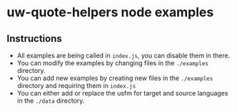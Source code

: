 # uw-quote-helpers node examples

## Instructions

- All examples are being called in `index.js`, you can disable them in there.
- You can modify the examples by changing files in the `./examples` directory.
- You can add new examples by creating new files in the `./examples` directory and requiring them in `index.js`
- You can either add or replace the usfm for target and source languages in the `./data` directory. 